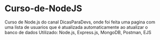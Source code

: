 # Curso-de-NodeJS
Curso de Node.js do canal DicasParaDevs, onde foi feita uma pagina com uma lista de usuarios que é atualizada automaticamente ao atualizar o banco de dados
Utilizado: Node.js, Express.js, MongoDB, Postman, EJS

